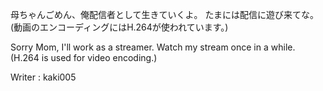 母ちゃんごめん、俺配信者として生きていくよ。
たまには配信に遊び来てな。
(動画のエンコーディングにはH.264が使われています。)

Sorry Mom, I'll work as a streamer.
Watch my stream once in a while.
(H.264 is used for video encoding.)

Writer : kaki005
